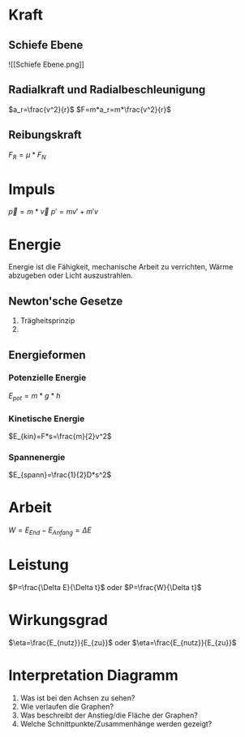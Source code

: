 # Kraft
## Schiefe Ebene
![[Schiefe Ebene.png]]
## Radialkraft und Radialbeschleunigung
$a_r=\frac{v^2}{r}$
$F=m*a_r=m*\frac{v^2}{r}$
## Reibungskraft
$F_R=\mu*F_N$
# Impuls
$\vec{p}=m*\vec{v}$
$p'=mv'+m'v$
# Energie
Energie ist die Fähigkeit, mechanische Arbeit zu verrichten, Wärme abzugeben oder Licht auszustrahlen.
## Newton'sche Gesetze
1. Trägheitsprinzip
2. 
## Energieformen
### Potenzielle Energie
$E_{pot}=m*g*h$
### Kinetische Energie
$E_{kin}=F*s=\frac{m}{2}v^2$
### Spannenergie
$E_{spann}=\frac{1}{2}D*s^2$
# Arbeit
$W=E_{End}-E_{Anfang}=\Delta E$
# Leistung
$P=\frac{\Delta E}{\Delta t}$ oder $P=\frac{W}{\Delta t}$
# Wirkungsgrad
$\eta=\frac{E_{nutz}}{E_{zu}}$ oder $\eta=\frac{E_{nutz}}{E_{zu}}$
# Interpretation Diagramm
1. Was ist bei den Achsen zu sehen?
2. Wie verlaufen die Graphen?
3. Was beschreibt der Anstieg/die Fläche der Graphen?
4. Welche Schnittpunkte/Zusammenhänge werden gezeigt?